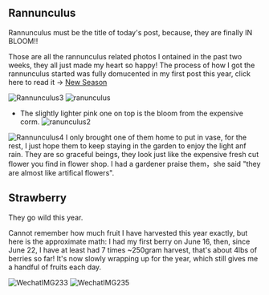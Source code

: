 ## Rannunculus
Rannunculus must be the title of today's post, because, they are finally IN BLOOM!!

Those are all the rannunculus related photos I ontained in the past two weeks, they all just made my heart so happy! The process of how I got the rannunculus started was fully domucented in my first post this year, click here to read it -> [New Season](https://moklia.github.io/2022/04/16/New-Season.html)

![Rannunculus3](https://user-images.githubusercontent.com/79727789/178087180-0875a4b0-e354-4275-8fb3-331b5047916e.jpg)
![ranunculus](https://user-images.githubusercontent.com/79727789/178087185-391750d0-99c3-4486-b770-9beadcd5adb0.jpg)
* The slightly lighter pink one on top is the bloom from the expensive corm. 
![ranunculus2](https://user-images.githubusercontent.com/79727789/178087187-397b091d-81f0-4535-98c3-3d3e1b07dda7.jpg)

![Rannunculus4](https://user-images.githubusercontent.com/79727789/178087183-afa1f7b8-c404-460d-a5d2-97c446b46991.jpg)
I only brought one of them home to put in vase, for the rest, I just hope them to keep staying in the garden to enjoy the light anf rain. They are so graceful beings, they look just like the expensive fresh cut flower you find in flower shop. I had a gardener praise them，she said "they are almost like artifical flowers".

## Strawberry

They go wild this year.

Cannot remember how much fruit I have harvested this year exactly, but here is the approximate math: I had my first berry on June 16, then, since June 22, I have at least had 7 times ~250gram harvest, that's about 4lbs of berries so far! It's now slowly wrapping up for the year, which still gives me a handful of fruits each day.  

![WechatIMG233](https://user-images.githubusercontent.com/79727789/178087986-03c369a6-d4e4-404c-9379-7cae3397340e.jpg)
![WechatIMG235](https://user-images.githubusercontent.com/79727789/178087988-df737cf2-5a2d-4a62-9c54-93d5810808d4.jpg)
